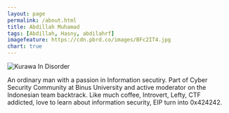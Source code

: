 ```yaml
---
layout: page
permalink: /about.html
title: Abdillah Muhamad
tags: [Abdillah, Hasny, abdilahrf]
imagefeature: https://cdn.pbrd.co/images/BFc2IT4.jpg
chart: true
---
```


<img src="https://cdn.pbrd.co/images/BFc2IT4.jpg" alt="Kurawa In Disorder" />

An ordinary man with a passion in Information secutiry. 
Part of Cyber Security Community at Binus University and active moderator on the Indonesian team backtrack. 
Like much coffee, Introvert, Lefty, CTF addicted, love to learn about information security, EIP turn into 0x424242.

